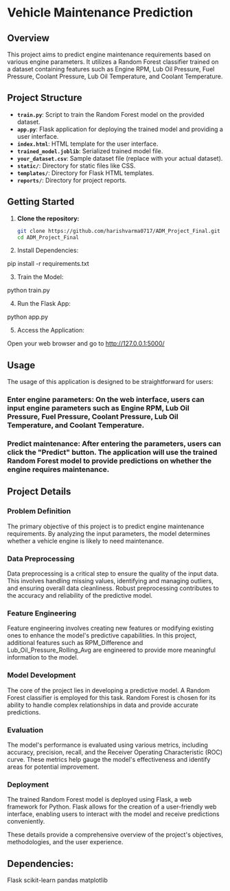 # Vehicle Maintenance Prediction

## Overview

This project aims to predict engine maintenance requirements based on various engine parameters. It utilizes a Random Forest classifier trained on a dataset containing features such as Engine RPM, Lub Oil Pressure, Fuel Pressure, Coolant Pressure, Lub Oil Temperature, and Coolant Temperature.

## Project Structure

- **`train.py`**: Script to train the Random Forest model on the provided dataset.
- **`app.py`**: Flask application for deploying the trained model and providing a user interface.
- **`index.html`**: HTML template for the user interface.
- **`trained_model.joblib`**: Serialized trained model file.
- **`your_dataset.csv`**: Sample dataset file (replace with your actual dataset).
- **`static/`**: Directory for static files like CSS.
- **`templates/`**: Directory for Flask HTML templates.
- **`reports/`**: Directory for project reports.

## Getting Started

1. **Clone the repository:**
   ```bash
   git clone https://github.com/harishvarma0717/ADM_Project_Final.git
   cd ADM_Project_Final
2. Install Dependencies:

pip install -r requirements.txt

3. Train the Model:

python train.py

4. Run the Flask App:

python app.py

5. Access the Application:

Open your web browser and go to http://127.0.0.1:5000/

## Usage
The usage of this application is designed to be straightforward for users:

### Enter engine parameters: On the web interface, users can input engine parameters such as Engine RPM, Lub Oil Pressure, Fuel Pressure, Coolant Pressure, Lub Oil Temperature, and Coolant Temperature.

### Predict maintenance: After entering the parameters, users can click the "Predict" button. The application will use the trained Random Forest model to provide predictions on whether the engine requires maintenance.

## Project Details
### Problem Definition
The primary objective of this project is to predict engine maintenance requirements. By analyzing the input parameters, the model determines whether a vehicle engine is likely to need maintenance.

### Data Preprocessing
Data preprocessing is a critical step to ensure the quality of the input data. This involves handling missing values, identifying and managing outliers, and ensuring overall data cleanliness. Robust preprocessing contributes to the accuracy and reliability of the predictive model.

### Feature Engineering
Feature engineering involves creating new features or modifying existing ones to enhance the model's predictive capabilities. In this project, additional features such as RPM_Difference and Lub_Oil_Pressure_Rolling_Avg are engineered to provide more meaningful information to the model.

### Model Development
The core of the project lies in developing a predictive model. A Random Forest classifier is employed for this task. Random Forest is chosen for its ability to handle complex relationships in data and provide accurate predictions.

### Evaluation
The model's performance is evaluated using various metrics, including accuracy, precision, recall, and the Receiver Operating Characteristic (ROC) curve. These metrics help gauge the model's effectiveness and identify areas for potential improvement.

### Deployment
The trained Random Forest model is deployed using Flask, a web framework for Python. Flask allows for the creation of a user-friendly web interface, enabling users to interact with the model and receive predictions conveniently.

These details provide a comprehensive overview of the project's objectives, methodologies, and the user experience.


## Dependencies:
Flask
scikit-learn
pandas
matplotlib

